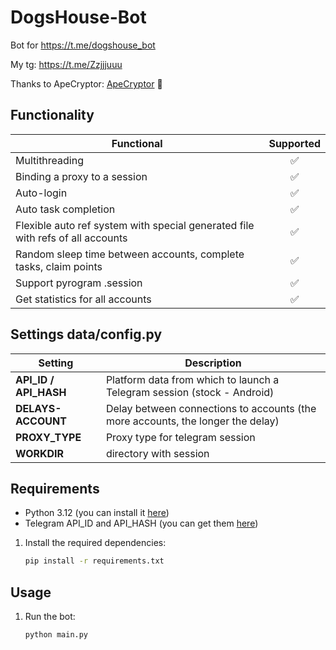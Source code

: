 # DogsHouse-Bot
Bot for https://t.me/dogshouse_bot

My tg: https://t.me/Zzjjjuuu

Thanks to ApeCryptor:
[ApeCryptor](https://t.me/+_xCNXumUNWJkYjAy "ApeCryptor") 🦧

## Functionality
| Functional                                                       | Supported |
|------------------------------------------------------------------|:---------:|
| Multithreading                                                   |     ✅     |
| Binding a proxy to a session                                     |     ✅     |
| Auto-login                                                       |     ✅     |
| Auto task completion | ✅ |
| Flexible auto ref system with special generated file with refs of all accounts |  ✅ |
| Random sleep time between accounts, complete tasks, claim points |     ✅     |
| Support pyrogram .session                                        |     ✅     |
| Get statistics for all accounts                                  |     ✅     |

## Settings data/config.py
| Setting                      | Description                                                                                    |
|------------------------------|------------------------------------------------------------------------------------------------|
| **API_ID / API_HASH** | 	Platform data from which to launch a Telegram session (stock - Android)                                  |
| **DELAYS-ACCOUNT**           | Delay between connections to accounts (the more accounts, the longer the delay)                |
| **PROXY_TYPE**               | Proxy type for telegram session                                                                |
| **WORKDIR**                  | directory with session                                                                         |

## Requirements
- Python 3.12 (you can install it [here](https://www.python.org/downloads/release/python-390/)) 
- Telegram API_ID and API_HASH (you can get them [here](https://my.telegram.org/auth))

1. Install the required dependencies:
   ```bash
   pip install -r requirements.txt
   ```
   
## Usage
1. Run the bot:
   ```bash
   python main.py
   ```

